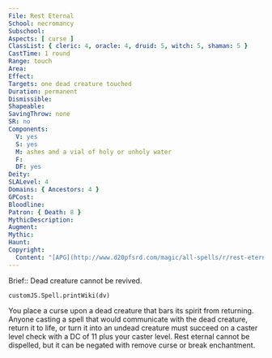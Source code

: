 ```yaml
---
File: Rest Eternal
School: necromancy
Subschool: 
Aspects: [ curse ]
ClassList: { cleric: 4, oracle: 4, druid: 5, witch: 5, shaman: 5 }
CastTime: 1 round
Range: touch
Area: 
Effect: 
Targets: one dead creature touched
Duration: permanent
Dismissible: 
Shapeable: 
SavingThrow: none
SR: no
Components:
  V: yes
  S: yes
  M: ashes and a vial of holy or unholy water
  F: 
  DF: yes
Deity: 
SLALevel: 4
Domains: { Ancestors: 4 }
GPCost: 
Bloodline: 
Patron: { Death: 8 }
MythicDescription: 
Augment: 
Mythic: 
Haunt: 
Copyright:
  Content: "[APG](http://www.d20pfsrd.com/magic/all-spells/r/rest-eternal)"
---
```

Brief:: Dead creature cannot be revived.

```dataviewjs
customJS.Spell.printWiki(dv)
```

You place a curse upon a dead creature that bars its spirit from returning. Anyone casting a spell that would communicate with the dead creature, return it to life, or turn it into an undead creature must succeed on a caster level check with a DC of 11 plus your caster level. Rest eternal cannot be dispelled, but it can be negated with remove curse or break enchantment.
